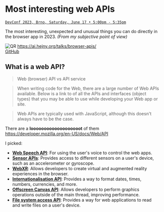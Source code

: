 # Most interesting web APIs

[`DevConf 2023, Brno, Saturday, June 17 • 5:00pm - 5:35pm`](https://devconfcz2023.sched.com/event/1MYeB)

The most interesting, unexpected and unusual things you can do directly in the browser app in 2023.
_(From my subjective point of view)_

<div class="QRLink"><img src="https://api.qrserver.com/v1/create-qr-code/?size=250x250&amp;data=https://ai.hejny.org/talks/browser-apis/" alt="QR">
<a href="https://ai.hejny.org/talks/browser-apis/">https://ai.hejny.org/talks/browser-apis/</a><br/>
<a href="https://github.com/hejny/art-tech-fusion/blob/main/talks/browser-apis/pages">GitHub</a>
</div>

## What is a web API?

> Web (browser) API vs API service

> When writing code for the Web, there are a large number of Web APIs available. Below is a link to of all the APIs and interfaces (object types) that you may be able to use while developing your Web app or site.

> Web APIs are typically used with JavaScript, although this doesn't always have to be the case.

There are a **looooooooooooooooooot** of them
https://developer.mozilla.org/en-US/docs/Web/API

I picked:

-   [**Web Speech API**](10-web-speech-api): For using the user's voice to control the web apps.
-   [**Sensor APIs**](10-web-speech-api): Provides access to different sensors on a user's device, such as an accelerometer or gyroscope.
-   [**WebXR**](30-webxr.md): Allows developers to create virtual and augmented reality experiences in the browser.
-   [**Internationalisation API**](40-internationalisation-api.md): Provides a way to format dates, times, numbers, currencies, and more.
-   [**Offscreen Canvas API**](50-offscreen-canvas-api.md): Allows developers to perform graphics operations outside of the main thread, improving performance.
-   [**File system access API**](60-file-system-access-api.md): Provides a way for web applications to read and write files on a user's device.
